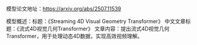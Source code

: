 模型论文地址：https://arxiv.org/abs/2507.11539

模型概述：标题：《Streaming 4D Visual Geometry Transformer》
中文文章标题：《流式4D视觉几何Transformer》
文章内容：提出流式4D视觉几何Transformer，用于处理动态4D数据，实现高效视频理解。
